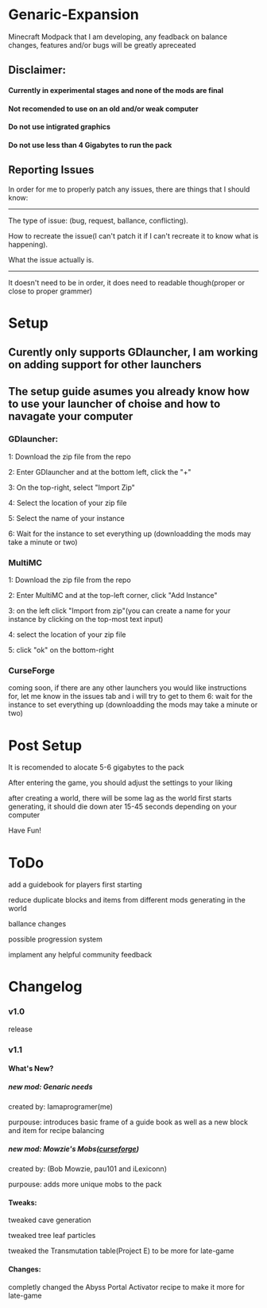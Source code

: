# Genaric-Expansion
Minecraft Modpack that I am developing, any feadback on balance changes, features and/or bugs will be greatly apreceated

## Disclaimer:

#### Currently in experimental stages and none of the mods are final

#### Not recomended to use on an old and/or weak computer

#### Do not use intigrated graphics

#### Do not use less than 4 Gigabytes to run the pack

## Reporting Issues

In order for me to properly patch any issues, there are things that I should know:

_____________________________________________________________________________________________

The type of issue: (bug, request, ballance, conflicting).

How to recreate the issue(I can't patch it if I can't recreate it to know what is happening).

What the issue actually is.

_____________________________________________________________________________________________

It doesn't need to be in order, it does need to readable though(proper or close to proper grammer)


# Setup
## Curently only supports GDlauncher, I am working on adding support for other launchers

## The setup guide asumes you already know how to use your launcher of choise and how to navagate your computer

### GDlauncher:

1: Download the zip file from the repo

2: Enter GDlauncher and at the bottom left, click the "+"

3: On the top-right, select "Import Zip"

4: Select the location of your zip file

5: Select the name of your instance

6: Wait for the instance to set everything up (downloadding the mods may take a minute or two)

### MultiMC

1: Download the zip file from the repo

2: Enter MultiMC and at the top-left corner, click "Add Instance"

3: on the left click "Import from zip"(you can create a name for your instance by clicking on the top-most text input)

4: select the location of your zip file

5: click "ok" on the bottom-right

### CurseForge
coming soon, if there are any other launchers you would like instructions for, let me know in the issues tab and i will try to get to them
6: wait for the instance to set everything up (downloadding the mods may take a minute or two)
# Post Setup

It is recomended to alocate 5-6 gigabytes to the pack

After entering the game, you should adjust the settings to your liking

after creating a world, there will be some lag as the world first starts generating, it should die down ater 15-45 seconds depending on your computer

Have Fun!

# ToDo

add a guidebook for players first starting

reduce duplicate blocks and items from different mods generating in the world

ballance changes

possible progression system

implament any helpful community feedback

# Changelog

### v1.0
release

### v1.1

#### What's New?

##### new mod: Genaric needs
created by: Iamaprogramer(me)

purpouse: introduces basic frame of a guide book as well as a new block and item for recipe balancing

##### new mod: Mowzie's Mobs([curseforge](https://github.com/user/repo/blob/branch/other_file.md))
created by: (Bob Mowzie, pau101 and iLexiconn)

purpouse: adds more unique mobs to the pack

#### Tweaks:
tweaked cave generation

tweaked tree leaf particles

tweaked the Transmutation table(Project E) to be more for late-game

#### Changes:
completly changed the Abyss Portal Activator recipe to make it more for late-game
